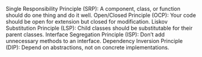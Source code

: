 Single Responsibility Principle (SRP): A component, class, or function should do one thing and do it well.
Open/Closed Principle (OCP): Your code should be open for extension but closed for modification.
Liskov Substitution Principle (LSP): Child classes should be substitutable for their parent classes.
Interface Segregation Principle (ISP): Don’t add unnecessary methods to an interface.
Dependency Inversion Principle (DIP): Depend on abstractions, not on concrete implementations.

